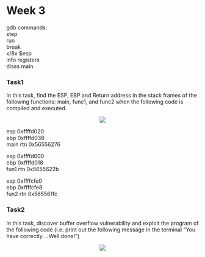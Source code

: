 # Week 3


gdb commands:\
step\
run\
break\
x/8x $esp\
info registers\
disas main


### Task1
In this task, find the ESP, EBP and Return address in the stack frames of the following functions: main, func1, and func2 when the following code is compiled and executed.

<p align='center'>
<img src="https://github.com/LouisXVBTW/Vulnerability-Discovery-And-Exploitation/blob/main/images/week3task1a.png">
</p>

esp            0xffffd020\
ebp            0xffffd038\
main rtn       0x56556276

esp            0xffffd000\
ebp            0xffffd018\
fun1 rtn       0x5655622b

esp            0xffffcfe0\
ebp            0xffffcfe8\
fun2 rtn       0x565561fc

### Task2
In this task, discover buffer overflow vulnerability and exploit the program of the following code (i.e. print out the following message in the terminal “You have correctly ...Well done!”)

<p align='center'>
<img src="https://github.com/LouisXVBTW/Vulnerability-Discovery-And-Exploitation/blob/main/images/week3task2.png">
</p>
